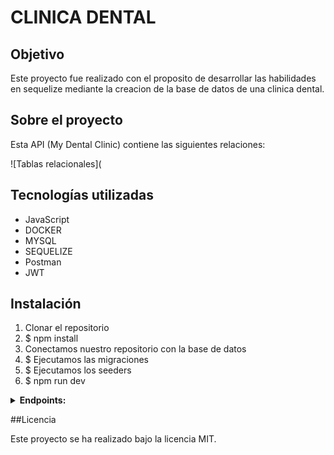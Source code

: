 # CLINICA DENTAL

## Objetivo
Este proyecto fue realizado con el proposito de desarrollar las habilidades en sequelize mediante la creacion de la base de datos de una clinica dental.


## Sobre el proyecto
Esta API (My Dental Clinic) contiene las siguientes relaciones:

![Tablas relacionales](

## Tecnologías utilizadas
  
- JavaScript
- DOCKER
- MYSQL
- SEQUELIZE
- Postman
- JWT

## Instalación
1. Clonar el repositorio
2. $ npm install
3. Conectamos nuestro repositorio con la base de datos
4. $ Ejecutamos las migraciones
5. $ Ejecutamos los seeders
6. $ npm run dev

<details>
  <summary><strong>Endpoints:</strong></summary>
• auth

### /register

  POST http://localhost:3000/auth/register
body:

    {
        
    }
  ### /login
  body:
    {
        "email":"oriana@example.com",
        "password":"123456Aa"
    }
  
  POST http://localhost:3000/auth/login
  
  
  
  
  
  
  
  
  
</details>

##Licencia

Este proyecto se ha realizado bajo la licencia MIT.
